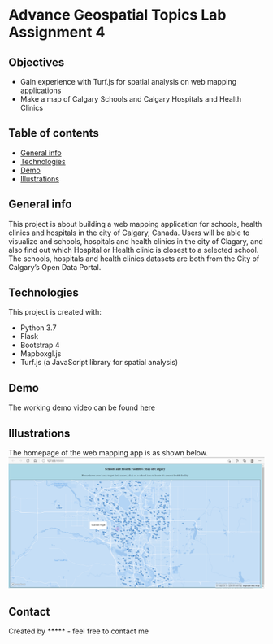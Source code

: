 # Advance Geospatial Topics Lab Assignment 4

## Objectives
* Gain experience with Turf.js for spatial analysis on web mapping applications
* Make a map of Calgary Schools and Calgary Hospitals and Health Clinics

## Table of contents
* [General info](#general-info)
* [Technologies](#technologies)
* [Demo](#demo)
* [Illustrations](#illustrations)

## General info
 This project is about building a web mapping application for schools, health clinics and hospitals in the city of Calgary, Canada. Users will be able to visualize and schools, hospitals and health clinics in the city of Clagary, and also find out which Hospital or Health clinic is closest to a selected school.
 The schools, hospitals and health clinics datasets are both from the City of Calgary’s Open Data Portal. 

## Technologies
This project is created with:
* Python 3.7
* Flask
* Bootstrap 4
* Mapboxgl.js
* Turf.js (a JavaScript library for spatial analysis)

## Demo
The working demo video can be found [here](https://youtu.be/)

## Illustrations
The homepage of the web mapping app is as shown below.
![Web map homepage](./Lab4_Homepage.png)

## Contact
Created by ***** - feel free to contact me
